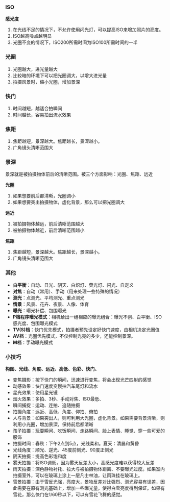 ### ISO
**感光度**
1. 在光线不足的情况下，不允许使用闪光灯，可以提高ISO来增加照片的亮度。
2. ISO越高噪点越明显
3. 光圈不变的情况下，ISO200所需时间为ISO100所需时间的一半

### 光圈
1. 光圈越大，进光量越大
2. 比较暗的环境下可以把光圈调大，以增大进光量
3. 拍摄风景时，缩小光圈，增加景深

### 快门
1. 时间越短，越适合拍瞬间
2. 时间越长，容易拍出流水效果

### 焦距
1. 焦距越短，景深越大。焦距越长，景深越小。
2. 广角镜头清晰范围大

### 景深
景深就是被拍摄物体前后的清晰范围。被三个方面影响：光圈、焦距、远近

**光圈**
1. 如果想要前后都清晰，光圈调小
2. 如果想要突出拍摄物体，虚化背景，那么可以把光圈调大

**远近**
1. 被拍摄物体越远，前后清晰范围越大
2. 被拍摄物体越近，前后清晰范围越小

**焦距**
1. 焦距越短，景深越大。焦距越长，景深越小。
2. 广角镜头清晰范围大

### 其他
- **白平衡**：自动、日光、阴天、白炽灯、荧光灯、闪光、自定义
- **对焦**：自动（常用）、手动（用来处理一些特殊的情况）
- **测光**：点测光、平均测光、重点测光
- **情景**：风景、花卉、夜景、人像、体育
- **曝光**：曝光补偿、包围曝光
- **P档程序曝光模式**：相机给出一组相应的曝光组合：曝光不创、白平衡、ISO感光度、包围曝光模式
- **TV(S)档**：快门优先模式，拍摄者预先设定好快门速度，由相机决定光圈值
- **AV档**：光圈优先模式，不仅控制光亮的多少，还能控制景深。
- **M档**：手动曝光模式

### 小技巧

**构图、光线、角度、远近、高低、色彩、快门、**

- 变焦摄影：按下快门的瞬间，迅速进行变焦，将会出现光芒四射的感觉
- 动感效果：快门速度变慢拍汽车尾灯和流水
- 星光效果：使用星光镜
- 烟火效果：多拍、3秒、手动对焦、ISO最低、
- 瞬间捕捉：运动、连拍、追随拍摄
- 拍摄角度：远近、高低、角度、仰拍、俯拍
- 人与背景：如果突出人，则可利用大光圈，虚化背景。如果需要背景清晰，则利用小光圈，增加景深，保持前后都清晰
- 孩子拍摄：玩耍瞬间、吃饭瞬间、走路瞬间、脸上表情、睡觉、穿一些可爱的服饰
- 拍摄时间：春秋：下午2点到5点，光线柔和。夏天：清晨和黄昏
- 光线角度：顺光、逆光、45度前侧光、90度正侧光
- 阴天拍摄：提高色彩饱和度
- 雾天拍摄：将ISO调低，因为雾天反差太小，高感光度难以获得较大反差
- 雨天拍摄：深色静物衬托、拉大与被拍摄物体距离、不要曝光过度。如果室内拍摄室外，可以在玻璃上涂上一层凡士林油，让雨珠挂在玻璃上。
- 雪景拍摄：由于雪反光强，亮度大，景物反差对比强烈、测光容易有误差，因此需要在原有测光基础上，增加一些曝光量，使得白雪亮度得到保证。如果有雪花，那么快门在1/60秒以下，可以有雪花飞舞的感觉。
